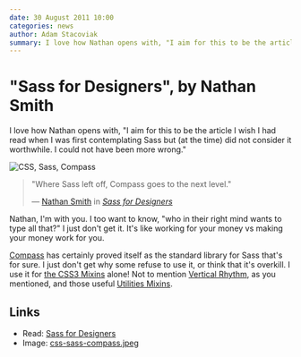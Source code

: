 ```yaml
---
date: 30 August 2011 10:00
categories: news
author: Adam Stacoviak
summary: I love how Nathan opens with, "I aim for this to be the article I wish I had read when I was first contemplating Sass but (at the time) did not consider it worthwhile. I could not have been more wrong."
---
```


# "Sass for Designers", by Nathan Smith

I love how Nathan opens with, "I aim for this to be the article I wish I had read when I was first contemplating Sass but (at the time) did not consider it worthwhile. I could not have been more wrong."

<img src="/attachments/css-sass-compass.jpeg" class="full" alt="CSS, Sass, Compass" />

<blockquote cite="http://sonspring.com/journal/sass-for-designers">
<p>"Where Sass left off, Compass goes to the next level."</p>
<footer>— <a href="http://sonspring.com/">Nathan Smith</a> in <cite><a href="http://sonspring.com/journal/sass-for-designers">Sass for Designers</a></cite></footer>
</blockquote>

Nathan, I'm with you. I too want to know, "who in their right mind wants to type all that?" I just don't get it. It's like working for your money vs making your money work for you.

[Compass](http://compass-style.org/) has certainly proved itself as the standard library for Sass that's for sure. I just don't get why some refuse to use it, or think that it's overkill. I use it for [the CSS3 Mixins](http://compass-style.org/reference/compass/css3/) alone! Not to mention [Vertical Rhythm](http://compass-style.org/reference/compass/typography/vertical_rhythm/), as you mentioned, and those useful [Utilities Mixins](http://compass-style.org/reference/compass/utilities/).

## Links

* Read: [Sass for Designers](http://sonspring.com/journal/sass-for-designers)
* Image: [css-sass-compass.jpeg](/attachments/css-sass-compass.jpeg)
